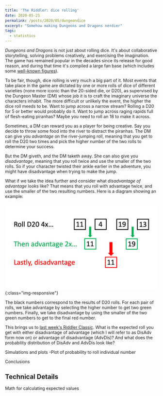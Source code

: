 ```yaml
---
title: 'The Riddler: dice rolling'
date: 2020-05-21
permalink: /posts/2020/05/dungeondice
excerpt: "Somehow making Dungeons and Dragons nerdier"
tags:
  - statistics
---
```


*Dungeons and Dragons* is not just about rolling dice. It's about collaborative storytelling, solving problems creatively, and exercising the imagination. The game has remained popular in the decades since its release for good reason, and during that time it's compiled a large fan base (which includes some [well-known figures](https://en.wikipedia.org/wiki/Dungeons_%26_Dragons_in_popular_culture#Players)).

To be fair, though, dice rolling is very much a big part of it. Most events that take place in the game are dictated by one or more rolls of dice of different varieties (none more iconic than the 20-sided die, or D20), as supervised by the Dungeon Master (DM) whose job it is to craft the imaginary universe the characters inhabit. The more difficult or unlikely the event, the higher the dice roll meeds to be. Want to jump across a narrow stream? Rolling a D20 for 5 or better would probably do it. Want to jump across raging rapids full of flesh-eating piranhas? Maybe you need to roll an 18 to make it across.

Sometimes, a DM can reward you as a player for being creative. Say you decide to throw some food into the river to distract the piranhas. The DM can give you *advantage* on the river-jumping roll, meaning that you get to roll the D20 two times and pick the higher number of the two rolls to determine your success.

But the DM giveth, and the DM taketh away. She can also give you *disadvantage*, meaning that you roll twice and use the smaller of the two rolls. So if your character twisted their ankle earlier in the adventure, you might have disadvantage when trying to make the jump.

What if we take the idea further and consider what *disadvantage of advantage* looks like? That means that you roll with advantage twice, and use the smaller of the two resulting numbers. Here is a diagram showing an example:

![diagram](/images/for-posts/dungeondice/diagram.png){:class="img-responsive"}

The black numbers correspond to the results of D20 rolls. For each pair of rolls, we take advantage by selecting the higher number to get two green numbers. Finally, we take disadvantage by using the smaller of the two green numbers to get to the final red number. 

This brings us to [last week's Riddler Classic](https://fivethirtyeight.com/features/can-you-find-the-best-dungeons-dragons-strategy/). What is the expected roll you get with either disadvantage of advantage (which I will refer to as DisAdv form now on) or advantage of disadvantage (AdvDis)? And what does the probability distribution of DisAdv and AdvDis look like?

Simulations and plots
-Plot of probability to roll individual number

Conclusions

Technical Details
------
Math for calculating expected values



